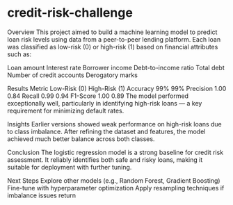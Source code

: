 # credit-risk-challenge
Overview
This project aimed to build a machine learning model to predict loan risk levels using data from a peer-to-peer lending platform. Each loan was classified as low-risk (0) or high-risk (1) based on financial attributes such as:

Loan amount
Interest rate
Borrower income
Debt-to-income ratio
Total debt
Number of credit accounts
Derogatory marks

Results
Metric	Low-Risk (0)	High-Risk (1)
Accuracy	99%	99%
Precision	1.00	0.84
Recall	0.99	0.94
F1-Score	1.00	0.89
The model performed exceptionally well, particularly in identifying high-risk loans — a key requirement for minimizing default rates.

Insights
Earlier versions showed weak performance on high-risk loans due to class imbalance. After refining the dataset and features, the model achieved much better balance across both classes.

Conclusion
The logistic regression model is a strong baseline for credit risk assessment. It reliably identifies both safe and risky loans, making it suitable for deployment with further tuning.

Next Steps
Explore other models (e.g., Random Forest, Gradient Boosting)
Fine-tune with hyperparameter optimization
Apply resampling techniques if imbalance issues return
